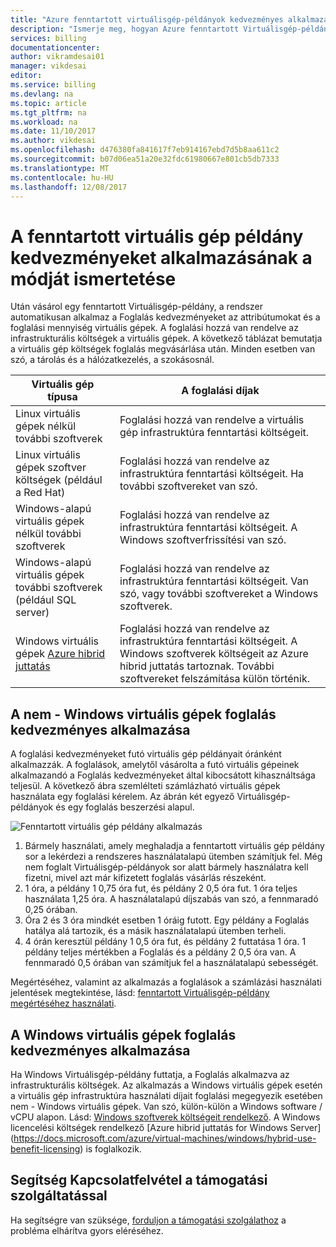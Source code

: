 ```yaml
---
title: "Azure fenntartott virtuálisgép-példányok kedvezményes alkalmazás megértése |} Microsoft Docs"
description: "Ismerje meg, hogyan Azure fenntartott Virtuálisgép-példány kedvezményes alkalmazott futó virtuális gépek."
services: billing
documentationcenter: 
author: vikramdesai01
manager: vikdesai
editor: 
ms.service: billing
ms.devlang: na
ms.topic: article
ms.tgt_pltfrm: na
ms.workload: na
ms.date: 11/10/2017
ms.author: vikdesai
ms.openlocfilehash: d476380fa841617f7eb914167ebd7d5b8aa611c2
ms.sourcegitcommit: b07d06ea51a20e32fdc61980667e801cb5db7333
ms.translationtype: MT
ms.contentlocale: hu-HU
ms.lasthandoff: 12/08/2017
---
```

# <a name="understand-how-the-reserved-virtual-machine-instance-discount-is-applied"></a>A fenntartott virtuális gép példány kedvezményeket alkalmazásának a módját ismertetése
Után vásárol egy fenntartott Virtuálisgép-példány, a rendszer automatikusan alkalmaz a Foglalás kedvezményeket az attribútumokat és a foglalási mennyiség virtuális gépek. A foglalási hozzá van rendelve az infrastrukturális költségek a virtuális gépek. A következő táblázat bemutatja a virtuális gép költségek foglalás megvásárlása után. Minden esetben van szó, a tárolás és a hálózatkezelés, a szokásosnál.

| Virtuális gép típusa  | A foglalási díjak |    
|-----------------------|--------------------------------------------| 
|Linux virtuális gépek nélkül további szoftverek | Foglalási hozzá van rendelve a virtuális gép infrastruktúra fenntartási költségeit.|
|Linux virtuális gépek szoftver költségek (például a Red Hat) | Foglalási hozzá van rendelve az infrastruktúra fenntartási költségeit. Ha további szoftvereket van szó.|
|Windows-alapú virtuális gépek nélkül további szoftverek |Foglalási hozzá van rendelve az infrastruktúra fenntartási költségeit. A Windows szoftverfrissítési van szó.|
|Windows-alapú virtuális gépek további szoftverek (például SQL server) | Foglalási hozzá van rendelve az infrastruktúra fenntartási költségeit. Van szó, vagy további szoftvereket a Windows szoftverek.|
|Windows virtuális gépek [Azure hibrid juttatás](https://docs.microsoft.com/azure/virtual-machines/windows/hybrid-use-benefit-licensing) | Foglalási hozzá van rendelve az infrastruktúra fenntartási költségeit. A Windows szoftverek költségeit az Azure hibrid juttatás tartoznak. További szoftvereket felszámítása külön történik.| 

## <a name="application-of-reservation-discount-to-non-windows-vms"></a>A nem - Windows virtuális gépek foglalás kedvezményes alkalmazása
 A foglalási kedvezményeket futó virtuális gép példányait óránként alkalmazzák. A foglalások, amelytől vásárolta a futó virtuális gépeinek alkalmazandó a Foglalás kedvezményeket által kibocsátott kihasználtsága teljesül. A következő ábra szemlélteti számlázható virtuális gépek használata egy foglalási kérelem. Az ábrán két egyező Virtuálisgép-példányok és egy foglalás beszerzési alapul.

![Fenntartott virtuális gép példány alkalmazás](media/billing-reserved-vm-instance-application/billing-reserved-vm-instance-application.png)

1.  Bármely használati, amely meghaladja a fenntartott virtuális gép példány sor a lekérdezi a rendszeres használatalapú ütemben számítjuk fel. Még nem foglalt Virtuálisgép-példányok sor alatt bármely használatra kell fizetni, mivel azt már kifizetett foglalás vásárlás részeként.
2.  1 óra, a példány 1 0,75 óra fut, és példány 2 0,5 óra fut. 1 óra teljes használata 1,25 óra. A használatalapú díjszabás van szó, a fennmaradó 0,25 órában.
3.  Óra 2 és 3 óra mindkét esetben 1 óráig futott. Egy példány a Foglalás hatálya alá tartozik, és a másik használatalapú ütemben terheli.
4.  4 órán keresztül példány 1 0,5 óra fut, és példány 2 futtatása 1 óra. 1 példány teljes mértékben a Foglalás és a példány 2 0,5 óra van. A fennmaradó 0,5 órában van számítjuk fel a használatalapú sebességét.

Megértéséhez, valamint az alkalmazás a foglalások a számlázási használati jelentések megtekintése, lásd: [fenntartott Virtuálisgép-példány megértéséhez használati](https://go.microsoft.com/fwlink/?linkid=862757).

## <a name="application-of-reservation-discount-to-windows-vms"></a>A Windows virtuális gépek foglalás kedvezményes alkalmazása
Ha Windows Virtuálisgép-példány futtatja, a Foglalás alkalmazva az infrastrukturális költségek. Az alkalmazás a Windows virtuális gépek esetén a virtuális gép infrastruktúra használati díjait foglalási megegyezik esetében nem - Windows virtuális gépek. Van szó, külön-külön a Windows software / vCPU alapon. Lásd: [Windows szoftverek költségeit rendelkező](https://go.microsoft.com/fwlink/?linkid=862756). A Windows licencelési költségek rendelkező [Azure hibrid juttatás for Windows Server] (https://docs.microsoft.com/azure/virtual-machines/windows/hybrid-use-benefit-licensing) is foglalkozik.

## <a name="need-help-contact-support"></a>Segítség Kapcsolatfelvétel a támogatási szolgáltatással

Ha segítségre van szüksége, [forduljon a támogatási szolgálathoz](https://portal.azure.com/?#blade/Microsoft_Azure_Support/HelpAndSupportBlade) a probléma elhárítva gyors eléréséhez.
